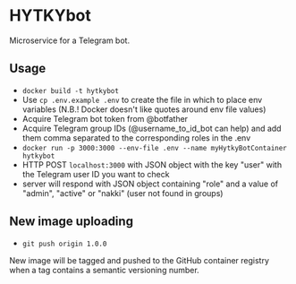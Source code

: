 # HYTKYbot
Microservice for a Telegram bot.

## Usage

- `docker build -t hytkybot`
- Use `cp .env.example .env` to create the file in which to place env variables (N.B.! Docker doesn't like quotes around env file values)
- Acquire Telegram bot token from @botfather
- Acquire Telegram group IDs (@username_to_id_bot can help) and add them comma separated to the corresponding roles in the .env
- `docker run -p 3000:3000 --env-file .env --name myHytkyBotContainer hytkybot`
- HTTP POST `localhost:3000` with JSON object with the key "user" with the Telegram user ID you want to check
- server will respond with JSON object containing "role" and a value of "admin", "active" or "nakki" (user not found in groups)

## New image uploading

- `git push origin 1.0.0`

New image will be tagged and pushed to the GitHub container registry when a tag contains a semantic versioning number.

